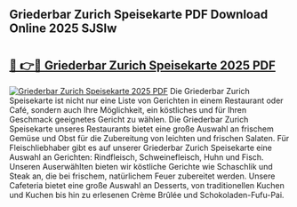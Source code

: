 ## Griederbar Zurich Speisekarte PDF Download Online 2025 SJSIw

# <h2><a href="http://gc8n2m.nevu.top/?p=Griederbar+Zurich+Speisekarte">🔗 👉🔴 Griederbar Zurich Speisekarte 2025 PDF</a></h2>

[![Griederbar Zurich Speisekarte 2025 PDF](https://i.imgur.com/dBaPXMq.png)](http://gc8n2m.nevu.top/?p=Griederbar+Zurich+Speisekarte)
Die Griederbar Zurich Speisekarte ist nicht nur eine Liste von Gerichten in einem Restaurant oder Café, sondern auch Ihre Möglichkeit, ein köstliches und für Ihren Geschmack geeignetes Gericht zu wählen. Die Griederbar Zurich Speisekarte unseres Restaurants bietet eine große Auswahl an frischem Gemüse und Obst für die Zubereitung von leichten und frischen Salaten. Für Fleischliebhaber gibt es auf unserer Griederbar Zurich Speisekarte eine Auswahl an Gerichten: Rindfleisch, Schweinefleisch, Huhn und Fisch. Unseren Auserwählten bieten wir köstliche Gerichte wie Schaschlik und Steak an, die bei frischem, natürlichem Feuer zubereitet werden. Unsere Cafeteria bietet eine große Auswahl an Desserts, von traditionellen Kuchen und Kuchen bis hin zu erlesenen Crème Brûlée und Schokoladen-Fufu-Pai.
